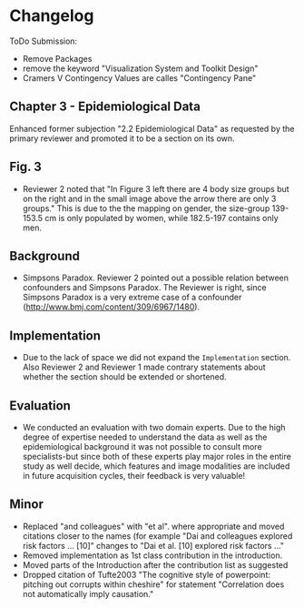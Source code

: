 Changelog
=========

ToDo Submission:
* Remove Packages
* remove the keyword "Visualization System and Toolkit Design"
* Cramers V Contingency Values are calles "Contingency Pane"

Chapter 3 - Epidemiological Data
--------------------------------
Enhanced former subjection "2.2 Epidemiological Data" as requested by the primary reviewer and promoted it to be a section on its own.

Fig. 3
------
* Reviewer 2 noted that "In Figure 3 left there are 4 body size groups but on the right and in  the small image above the arrow there are only 3 groups." This is due to the the mapping on gender, the size-group 139-153.5 cm is only populated by women, while 182.5-197 contains only men.

Background
----------
* Simpsons Paradox. Reviewer 2 pointed out a possible relation between confounders and Simpsons Paradox. The Reviewer is right, since Simpsons Paradox is a very extreme case of a confounder (http://www.bmj.com/content/309/6967/1480).

Implementation
--------------
* Due to the lack of space we did not expand the `Implementation` section. Also Reviewer 2 and Reviewer 1 made contrary statements about whether the section should be extended or shortened.

Evaluation
----------
* We conducted an evaluation with two domain experts. Due to the high degree of expertise needed to understand the data as well as the epidemiological background it was not possible to consult more specialists-but since both of these experts play major roles in the entire study as well decide, which features and image modalities are included in future acquisition cycles, their feedback is very valuable!

Minor
-----

* Replaced "and colleagues" with "et al". where appropriate and moved citations closer to the names (for example "Dai and colleagues explored risk factors ... [10]" changes to "Dai et al. [10] explored risk factors ..."
* Removed implementation as 1st class contribution in the introduction.
* Moved parts of the Introduction after the contribution list as suggested
* Dropped citation of Tufte2003 "The cognitive style of powerpoint: pitching out corrupts within cheshire" for statement "Correlation does not automatically imply causation."